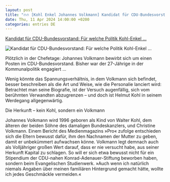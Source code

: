 ```yaml
---
layout: post
title: "🔥🔥 [Kohl Enkel Johannes Volkmann] Kandidat für CDU-Bundesvorstand: Für welche Politik Kohl-Enkel ..."
date: Thu, 11 Apr 2024 14:00:00 +0200
categories: entries DE
---
```

[Kandidat für CDU-Bundesvorstand: Für welche Politik Kohl-Enkel ...](https://www.spiegel.de/politik/deutschland/kandidat-fuer-cdu-bundesvorstand-das-ist-helmut-kohls-enkel-johannes-volkmann-a-2ad2faf6-630a-49e3-8b08-7ff8cb5eef52)

![Kandidat für CDU-Bundesvorstand: Für welche Politik Kohl-Enkel ...](https://cdn.prod.www.spiegel.de/images/09fd3831-46d1-47d6-a0d8-b8be5dbe4978_w1200_r1.778_fpx50_fpy54.jpg)

Plötzlich in der Chefetage: Johannes Volkmann bewirbt sich um einen Posten im CDU-Bundesvorstand. Bisher war der 27-Jährige in der Kommunalpolitik engagiert ...

Wenig könnte das Spannungsverhältnis, in dem Volkmann sich befindet, besser beschreiben als die Art und Weise, wie die Personalie lanciert wird: Betrachtet man seine Biografie, ist der Versuch augenfällig, sich vom berühmten Verwandten abzugrenzen – und doch ist Helmut Kohl in seinem Werdegang allgegenwärtig.

Die Herkunft – kein Kohl, sondern ein Volkmann

Johannes Volkmann wird 1996 geboren als Kind von Walter Kohl, dem älteren der beiden Söhne des damaligen Bundeskanzlers, und Christine Volkmann. Einem Bericht des Medienmagazins »Pro« zufolge entschieden sich die Eltern bewusst dafür, ihm den Nachnamen der Mutter zu geben, damit er unbekümmert aufwachsen könne. Volkmann legt demnach auch als Volljähriger großen Wert darauf, dass er nie versucht habe, aus seiner Herkunft Kapital zu schlagen. So will er sich etwa bewusst nicht für ein Stipendium der CDU-nahen Konrad-Adenauer-Stiftung beworben haben, sondern beim Evangelischen Studienwerk. »Auch wenn ich natürlich niemals Angaben über meinen familiären Hintergrund gemacht hätte, wollte ich jedes Geschmäckle vermeiden.«

